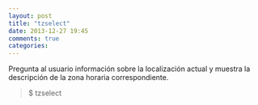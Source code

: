 ```yaml
---
layout: post
title: "tzselect"
date: 2013-12-27 19:45
comments: true
categories: 
---
```

Pregunta al usuario información sobre la localización actual y muestra la descripción de la zona horaria correspondiente.

>$ tzselect

